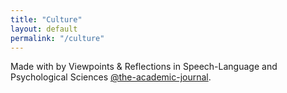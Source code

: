 ```yaml
---
title: "Culture"
layout: default
permalink: "/culture"
---
```

Made with <i class="fa fa-heart text-danger"></i> by Viewpoints & Reflections in Speech-Language and Psychological Sciences [@the-academic-journal](https://github.com/The-Academic-Journal/website).
